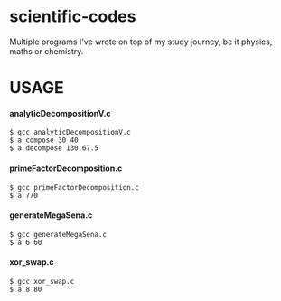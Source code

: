 <!-- Index -->
# scientific-codes
Multiple programs I've wrote on top of my study journey, be it physics, maths or chemistry.
<!-- Usage -->
# USAGE
#### analyticDecompositionV.c
`$ gcc analyticDecompositionV.c`<br>
`$ a compose 30 40`<br>
`$ a decompose 130 67.5`<br>
#### primeFactorDecomposition.c
`$ gcc primeFactorDecomposition.c`<br>
`$ a 770`<br>
#### generateMegaSena.c
`$ gcc generateMegaSena.c`<br>
`$ a 6 60`<br>
#### xor_swap.c
`$ gcc xor_swap.c`<br>
`$ a 8 80`<br>